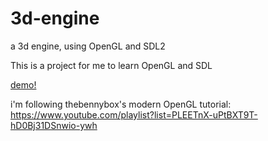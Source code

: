 # 3d-engine
a 3d engine, using OpenGL and SDL2

This is a project for me to learn OpenGL and SDL

[demo!](http://webmshare.com/play/Gy4Xw)

i'm following thebennybox's modern OpenGL tutorial: https://www.youtube.com/playlist?list=PLEETnX-uPtBXT9T-hD0Bj31DSnwio-ywh
